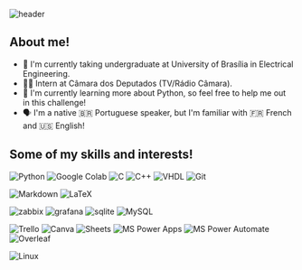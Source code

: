 <!--
**jgarconi/jgarconi** is a ✨ _special_ ✨ repository because its `README.md` (this file) appears on your GitHub profile.

Here are some ideas to get you started:

- 🔭 I’m currently working on ...
- 🌱 I’m currently learning ...
- 👯 I’m looking to collaborate on ...
- 🤔 I’m looking for help with ...
- 💬 Ask me about ...
- 📫 How to reach me: ...
- 😄 Pronouns: ...
- ⚡ Fun fact: ...
-->
![header](https://capsule-render.vercel.app/api?type=waving&height=220&color=gradient&customColorList=0,1,2,3,5,6,7,9,10,11,12,13,14,15,16,18,19,20,21,22,23,24,25,26,27,30&text=Hi%20there,%20I'm%20Juliana!&fontAlignY=40&reversal=true&animation=fadeIn)
## About me!

- 🔭 I'm currently taking undergraduate at University of Brasília in Electrical Engineering.
- 👷‍♀️ Intern at Câmara dos Deputados (TV/Rádio Câmara).
- 🌱 I'm currently learning more about Python, so feel free to help me out in this challenge!
- 🗣️ I'm a native :brazil: Portuguese speaker, but I'm familiar with :fr: French and :us: English! 


## Some of my skills and interests!

![Python](https://img.shields.io/badge/Python-3776AB?style=for-the-badge&logo=python&logoColor=white) ![Google Colab](https://img.shields.io/badge/google%20colab-F9AB00.svg?style=for-the-badge&logo=googlecolab&logoColor=white) ![C](https://img.shields.io/badge/C-00599C?style=for-the-badge&logo=c&logoColor=white) ![C++](https://img.shields.io/badge/C%2B%2B-00599C?style=for-the-badge&logo=c%2B%2B&logoColor=white) ![VHDL](https://abrir.link/tnYvC)  ![Git](https://img.shields.io/badge/Git-F05032?style=for-the-badge&logo=git&logoColor=white) 

 ![Markdown](https://img.shields.io/badge/markdown-%23000000.svg?style=for-the-badge&logo=markdown&logoColor=white) ![LaTeX](https://img.shields.io/badge/LaTeX-47A141?style=for-the-badge&logo=LaTeX&logoColor=white) 

![zabbix](https://img.shields.io/badge/Zabbix-d41c24.svg?style=for-the-badge&logo=data:image/svg+xml;base64,PHN2ZyB4bWxucz0iaHR0cDovL3d3dy53My5vcmcvMjAwMC9zdmciIHdpZHRoPSI2NCIgaGVpZ2h0PSI2NCI+PHBhdGggZD0iTTAgMGg2NHY2NEgweiIgZmlsbD0iI2QzMWYyNiIvPjxwYXRoIGQ9Ik0xOC44IDE1LjM4MmgyNi4zOTN2My40MjRsLTIxLjI0IDI2LjAyN2gyMS43NDR2My43ODRIMTguMjkzdi0zLjQzbDIxLjI0LTI2LjAySDE4Ljh6IiBmaWxsPSIjZmZmIi8+PC9zdmc+) ![grafana](https://img.shields.io/badge/Grafana-F46800?style=for-the-badge&logo=grafana&logoColor=white) ![sqlite](https://img.shields.io/badge/SQLite-07405E?style=for-the-badge&logo=sqlite&logoColor=white) ![MySQL](https://img.shields.io/badge/MySQL-005C84?style=for-the-badge&logo=mysql&logoColor=white)

![Trello](https://img.shields.io/badge/Trello-0052CC?style=for-the-badge&logo=trello&logoColor=white) ![Canva](https://img.shields.io/badge/Canva-%2300C4CC.svg?style=for-the-badge&logo=Canva&logoColor=white) ![Sheets](https://img.shields.io/badge/Google%20Sheets-34A853?style=for-the-badge&logo=google-sheets&logoColor=white) ![MS Power Apps](https://abrir.link/VcWCp) ![MS Power Automate](https://abrir.link/aRZDz) ![Overleaf](https://img.shields.io/badge/Overleaf-47A141?style=for-the-badge&logo=Overleaf&logoColor=white) 

![Linux](https://img.shields.io/badge/Linux-FCC624?style=for-the-badge&logo=linux&logoColor=393434)
